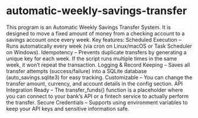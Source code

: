# automatic-weekly-savings-transfer
This program is an Automatic Weekly Savings Transfer System. It is designed to move a fixed amount of money from a checking account to a savings account once every week.
Key features:
Scheduled Execution – Runs automatically every week (via cron on Linux/macOS or Task Scheduler on Windows).
Idempotency – Prevents duplicate transfers by generating a unique key for each week. If the script runs multiple times in the same week, it won’t repeat the transaction.
Logging & Record Keeping – Saves all transfer attempts (success/failure) into a SQLite database (auto_savings.sqlite3) for easy tracking.
Customizable – You can change the transfer amount, currency, and account details in the config section.
API Integration Ready – The transfer_funds() function is a placeholder where you can connect to your bank’s API or a fintech service to actually perform the transfer.
Secure Credentials – Supports using environment variables to keep your API keys and sensitive information safe.
